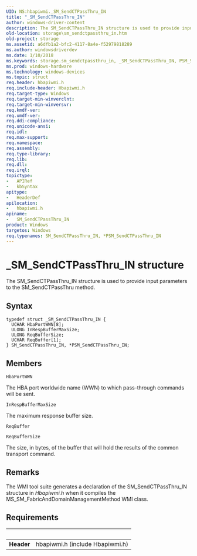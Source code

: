 ```yaml
---
UID: NS:hbapiwmi._SM_SendCTPassThru_IN
title: "_SM_SendCTPassThru_IN"
author: windows-driver-content
description: The SM_SendCTPassThru_IN structure is used to provide input parameters to the SM_SendCTPassThru method.
old-location: storage\sm_sendctpassthru_in.htm
old-project: storage
ms.assetid: a6dfb1a2-bfc2-4117-8a4e-f52979818289
ms.author: windowsdriverdev
ms.date: 1/10/2018
ms.keywords: storage.sm_sendctpassthru_in, _SM_SendCTPassThru_IN, PSM_SendCTPassThru_IN structure pointer [Storage Devices], PSM_SendCTPassThru_IN, SM_SendCTPassThru_IN structure [Storage Devices], structs-Fibre_87514826-5f0e-4b59-a514-a4e14f60c4bb.xml, hbapiwmi/SM_SendCTPassThru_IN, hbapiwmi/PSM_SendCTPassThru_IN, SM_SendCTPassThru_IN, *PSM_SendCTPassThru_IN
ms.prod: windows-hardware
ms.technology: windows-devices
ms.topic: struct
req.header: hbapiwmi.h
req.include-header: Hbapiwmi.h
req.target-type: Windows
req.target-min-winverclnt: 
req.target-min-winversvr: 
req.kmdf-ver: 
req.umdf-ver: 
req.ddi-compliance: 
req.unicode-ansi: 
req.idl: 
req.max-support: 
req.namespace: 
req.assembly: 
req.type-library: 
req.lib: 
req.dll: 
req.irql: 
topictype:
-	APIRef
-	kbSyntax
apitype:
-	HeaderDef
apilocation:
-	hbapiwmi.h
apiname:
-	SM_SendCTPassThru_IN
product: Windows
targetos: Windows
req.typenames: SM_SendCTPassThru_IN, *PSM_SendCTPassThru_IN
---
```


# _SM_SendCTPassThru_IN structure
The SM_SendCTPassThru_IN structure is used to provide input parameters to the SM_SendCTPassThru method.

## Syntax
````
typedef struct _SM_SendCTPassThru_IN {
  UCHAR HbaPortWWN[8];
  ULONG InRespBufferMaxSize;
  ULONG ReqBufferSize;
  UCHAR ReqBuffer[1];
} SM_SendCTPassThru_IN, *PSM_SendCTPassThru_IN;
````

## Members


`HbaPortWWN`

The HBA port worldwide name (WWN) to which pass-through commands will be sent.

`InRespBufferMaxSize`

The maximum response buffer size.

`ReqBuffer`



`ReqBufferSize`

The size, in bytes, of the buffer that will hold the results of the common transport command.

## Remarks
The WMI tool suite generates a declaration of the SM_SendCTPassThru_IN structure in <i>Hbapiwmi.h</i> when it compiles the MS_SM_FabricAndDomainManagementMethod WMI class.

## Requirements
| &nbsp; | &nbsp; |
| ---- |:---- |
| **Header** | hbapiwmi.h (include Hbapiwmi.h) |